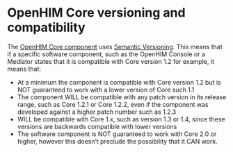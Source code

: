 OpenHIM Core versioning and compatibility
=========================================

The [OpenHIM Core component](https://github.com/jembi/openhim-core-js) uses [Semantic Versioning](http://semver.org/). This means that if a specific software component, such as the OpenHIM Console or a Mediator states that it is compatible with Core version 1.2 for example, it means that:
* At a minimum the component is compatible with Core version 1.2 but is NOT guaranteed to work with a lower version of Core such 1.1
* The component WILL be compatible with any patch version in its release range, such as Core 1.2.1 or Core 1.2.2, even if the component was developed against a higher patch number such as 1.2.3
* WILL be compatible with Core 1.x, such as version 1.3 or 1.4, since these versions are backwards compatible with lower versions
* The software component is NOT guaranteed to work with Core 2.0 or higher, however this doesn’t preclude the possibility that it CAN work.
